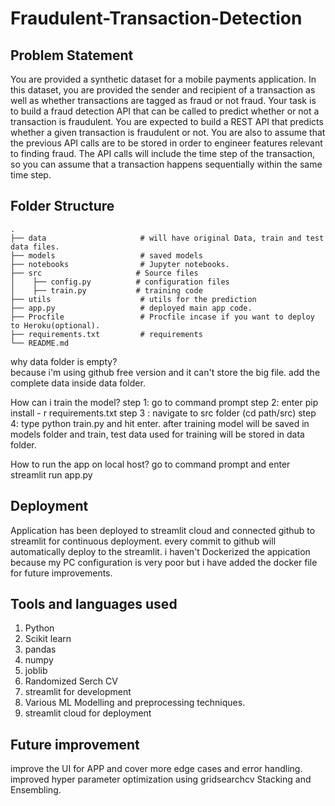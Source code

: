 # Fraudulent-Transaction-Detection
## Problem Statement
You are provided a synthetic dataset for a mobile payments application. In this dataset, you are
provided the sender and recipient of a transaction as well as whether transactions are tagged as
fraud or not fraud. Your task is to build a fraud detection API that can be called to predict
whether or not a transaction is fraudulent.
You are expected to build a REST API that predicts whether a given transaction is fraudulent or
not. You are also to assume that the previous API calls are to be stored in order to engineer
features relevant to finding fraud. The API calls will include the time step of the transaction, so
you can assume that a transaction happens sequentially within the same time step.

## Folder Structure

    .
    ├── data                     # will have original Data, train and test data files.
    ├── models                   # saved models
    ├── notebooks                # Jupyter notebooks.
    ├── src                     # Source files 
    │    ├── config.py          # configuration files
    │    ├── train.py           # training code
    ├── utils                    # utils for the prediction
    ├── app.py                   # deployed main app code.
    ├── Procfile                 # Procfile incase if you want to deploy to Heroku(optional).
    ├── requirements.txt         # requirements
    └── README.md

why data folder is empty?
<br>because i'm using github free version and it can't store the big file. add the complete data inside data folder.

How can i train the model?
step 1: go to command prompt
step 2: enter pip install - r requirements.txt
step 3 : navigate to src folder (cd path/src)
step 4: type python train.py and hit enter.
after training model will be saved in models folder and train, test data used for training will be stored in data folder.

How to run the app on local host?
go to command prompt and enter streamlit run app.py

## Deployment
Application has been deployed to streamlit cloud and connected github to streamlit for continuous deployment. every commit to github will automatically deploy to the streamlit.
i haven't Dockerized the appication because my PC configuration is very poor but i have added the docker file for future improvements.

## Tools and languages used
1. Python
2. Scikit learn
3. pandas
4. numpy
5. joblib
6. Randomized Serch CV
7. streamlit for development
8. Various ML Modelling and preprocessing techniques.
9. streamlit cloud for deployment
## Future improvement
improve the UI for APP and cover more edge cases and error handling.
improved hyper parameter optimization using gridsearchcv
Stacking and Ensembling.
